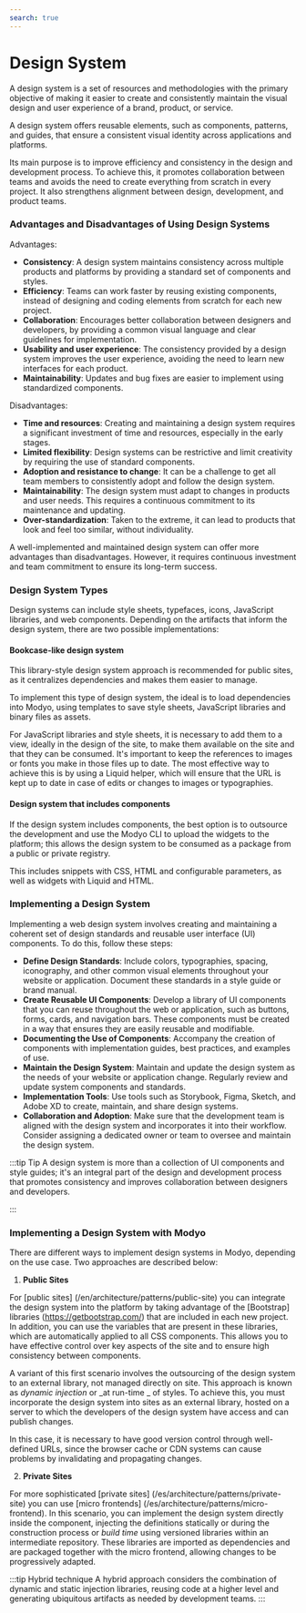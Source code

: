 ```yaml
---
search: true
---
```


# Design System

A design system is a set of resources and methodologies with the primary objective of making it easier to create and consistently maintain the visual design and user experience of a brand, product, or service.

A design system offers reusable elements, such as components, patterns, and guides, that ensure a consistent visual identity across applications and platforms.

Its main purpose is to improve efficiency and consistency in the design and development process. To achieve this, it promotes collaboration between teams and avoids the need to create everything from scratch in every project. It also strengthens alignment between design, development, and product teams.

### Advantages and Disadvantages of Using Design Systems

Advantages:

- **Consistency**: A design system maintains consistency across multiple products and platforms by providing a standard set of components and styles.
- **Efficiency**: Teams can work faster by reusing existing components, instead of designing and coding elements from scratch for each new project.
- **Collaboration**: Encourages better collaboration between designers and developers, by providing a common visual language and clear guidelines for implementation.
- **Usability and user experience**: The consistency provided by a design system improves the user experience, avoiding the need to learn new interfaces for each product.
- **Maintainability**: Updates and bug fixes are easier to implement using standardized components.

Disadvantages:

- **Time and resources**: Creating and maintaining a design system requires a significant investment of time and resources, especially in the early stages.
- **Limited flexibility**: Design systems can be restrictive and limit creativity by requiring the use of standard components.
- **Adoption and resistance to change**: It can be a challenge to get all team members to consistently adopt and follow the design system.
- **Maintainability**: The design system must adapt to changes in products and user needs. This requires a continuous commitment to its maintenance and updating.
- **Over-standardization**: Taken to the extreme, it can lead to products that look and feel too similar, without individuality.

A well-implemented and maintained design system can offer more advantages than disadvantages. However, it requires continuous investment and team commitment to ensure its long-term success.

### Design System Types

Design systems can include style sheets, typefaces, icons, JavaScript libraries, and web components. Depending on the artifacts that inform the design system, there are two possible implementations:

#### Bookcase-like design system

This library-style design system approach is recommended for public sites, as it centralizes dependencies and makes them easier to manage.

To implement this type of design system, the ideal is to load dependencies into Modyo, using templates to save style sheets, JavaScript libraries and binary files as assets.

  For JavaScript libraries and style sheets, it is necessary to add them to a view, ideally in the design of the site, to make them available on the site and that they can be consumed. It's important to keep the references to images or fonts you make in those files up to date. The most effective way to achieve this is by using a Liquid helper, which will ensure that the URL is kept up to date in case of edits or changes to images or typographies.

#### Design system that includes components

If the design system includes components, the best option is to outsource the development and use the Modyo CLI to upload the widgets to the platform; this allows the design system to be consumed as a package from a public or private registry.

This includes snippets with CSS, HTML and configurable parameters, as well as widgets with Liquid and HTML.

### Implementing a Design System

Implementing a web design system involves creating and maintaining a coherent set of design standards and reusable user interface (UI) components. To do this, follow these steps:

- **Define Design Standards**: Include colors, typographies, spacing, iconography, and other common visual elements throughout your website or application. Document these standards in a style guide or brand manual.
- **Create Reusable UI Components**: Develop a library of UI components that you can reuse throughout the web or application, such as buttons, forms, cards, and navigation bars. These components must be created in a way that ensures they are easily reusable and modifiable.
- **Documenting the Use of Components**: Accompany the creation of components with implementation guides, best practices, and examples of use.
- **Maintain the Design System**: Maintain and update the design system as the needs of your website or application change. Regularly review and update system components and standards.
- **Implementation Tools**: Use tools such as Storybook, Figma, Sketch, and Adobe XD to create, maintain, and share design systems.
- **Collaboration and Adoption**: Make sure that the development team is aligned with the design system and incorporates it into their workflow. Consider assigning a dedicated owner or team to oversee and maintain the design system.

:::tip Tip
A design system is more than a collection of UI components and style guides; it's an integral part of the design and development process that promotes consistency and improves collaboration between designers and developers.

:::

### Implementing a Design System with Modyo

There are different ways to implement design systems in Modyo, depending on the use case. Two approaches are described below:

1. **Public Sites**

For [public sites] (/en/architecture/patterns/public-site) you can integrate the design system into the platform by taking advantage of the [Bootstrap] libraries (https://getbootstrap.com/) that are included in each new project. In addition, you can use the variables that are present in these libraries, which are automatically applied to all CSS components. This allows you to have effective control over key aspects of the site and to ensure high consistency between components.

A variant of this first scenario involves the outsourcing of the design system to an external library, not managed directly on site. This approach is known as _dynamic injection_ or _at run-time _ of styles. To achieve this, you must incorporate the design system into sites as an external library, hosted on a server to which the developers of the design system have access and can publish changes.

In this case, it is necessary to have good version control through well-defined URLs, since the browser cache or CDN systems can cause problems by invalidating and propagating changes.

2. **Private Sites**

For more sophisticated [private sites] (/es/architecture/patterns/private-site) you can use [micro frontends] (/es/architecture/patterns/micro-frontend). In this scenario, you can implement the design system directly inside the component, injecting the definitions statically or during the construction process or _build time_ using versioned libraries within an intermediate repository. These libraries are imported as dependencies and are packaged together with the micro frontend, allowing changes to be progressively adapted.

:::tip Hybrid technique
A hybrid approach considers the combination of dynamic and static injection libraries, reusing code at a higher level and generating ubiquitous artifacts as needed by development teams.
:::
